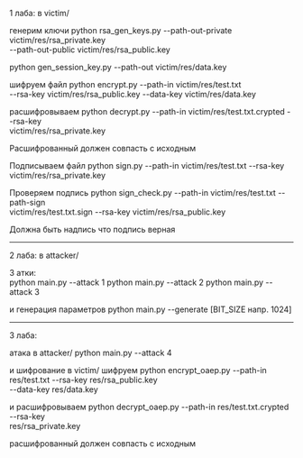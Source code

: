 1 лаба:
в victim/

генерим ключи
python rsa_gen_keys.py --path-out-private victim/res/rsa_private.key \
       --path-out-public victim/res/rsa_public.key

python gen_session_key.py --path-out victim/res/data.key

шифруем файл
python encrypt.py --path-in victim/res/test.txt \
       --rsa-key victim/res/rsa_public.key --data-key victim/res/data.key

расшифровываем
python decrypt.py --path-in victim/res/test.txt.crypted --rsa-key \
       victim/res/rsa_private.key

Расшифрованный должен совпасть с исходным

Подписываем файл
python sign.py --path-in victim/res/test.txt --rsa-key victim/res/rsa_private.key

Проверяем подпись
python sign_check.py --path-in victim/res/test.txt --path-sign \
       victim/res/test.txt.sign --rsa-key victim/res/rsa_public.key

Должна быть надпись что подпись верная

****************************************************

2 лаба:
в attacker/

3 атки:                   
python main.py --attack 1
python main.py --attack 2
python main.py --attack 3

и генерация параметров
python main.py --generate [BIT_SIZE напр. 1024]

****************************************************

3 лаба:

атака в attacker/
python main.py --attack 4

и шифрование в victim/
шифруем
python encrypt_oaep.py --path-in res/test.txt --rsa-key res/rsa_public.key \
       --data-key res/data.key

и расшифровываем
python decrypt_oaep.py --path-in res/test.txt.crypted --rsa-key \
       res/rsa_private.key

расшифрованный должен совпасть с исходным